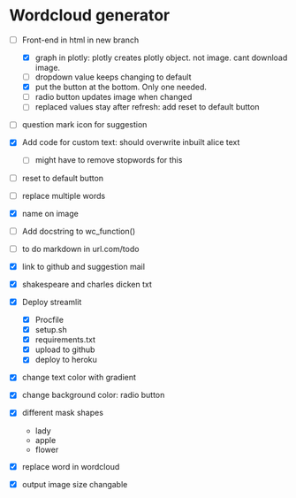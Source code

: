 # Wordcloud generator

- [ ] Front-end in html in new branch
    * [x] graph in plotly: plotly creates plotly object. not image. cant download image.
    * [ ] dropdown value keeps changing to default
    * [x] put the button at the bottom. Only one needed.
    * [ ] radio button updates image when changed
    * [ ] replaced values stay after refresh: add reset to default button 

- [ ] question mark icon for suggestion

- [x] Add code for custom text: should overwrite inbuilt alice text
    * [ ] might have to remove stopwords for this

- [ ] reset to default button

- [ ] replace multiple words

- [x] name on image

- [ ] Add docstring to wc_function()

- [ ] to do markdown in url.com/todo

- [x] link to github and suggestion mail

- [x] shakespeare and charles dicken txt

- [x] Deploy streamlit
    * [x] Procfile
    * [x] setup.sh
    * [x] requirements.txt
    * [x] upload to github
    * [x] deploy to heroku

- [x] change text color with gradient

- [x] change background color: radio button

- [x] different mask shapes
    * lady
    * apple
    * flower

- [x] replace word in wordcloud

- [x] output image size changable

